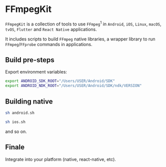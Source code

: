 # FFmpegKit

`FFmpegKit` is a collection of tools to use `FFmpeg`<sup>1</sup> in `Android`, `iOS`, `Linux`, `macOS`, `tvOS`, `Flutter` and `React Native` applications.

It includes scripts to build `FFmpeg` native libraries, a wrapper library to run `FFmpeg`/`FFprobe` commands in applications.

## Build pre-steps

Export environment variables:

```bash
export ANDROID_SDK_ROOT="/Users/USER/Android/SDK"
export ANDROID_NDK_ROOT="/Users/USER/Android/SDK/ndk/VERSION"
```

## Building native

```bash
sh android.sh
```

```bash
sh ios.sh
```

and so on.

## Finale

Integrate into your platform (native, react-native, etc).
